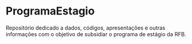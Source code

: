 # ProgramaEstagio
Repositório dedicado a dados, códigos, apresentações e outras informações com o objetivo de subsidiar o programa de estágio da RFB.
